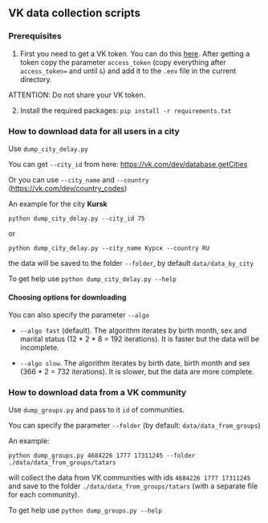 ## VK data collection scripts

### Prerequisites

1. First you need to get a VK token. You can do this [here](https://oauth.vk.com/authorize?client_id=7634132&display=page&redirect_uri=https://oauth.vk.com/blank.html&scope=offline&response_type=token&v=5.124). After getting a token copy the parameter `access_token` (copy everything after `access_token=` and until `&`) and add it to the `.env` file in the current directory.

ATTENTION: Do not share your VK token.

2.  Install the required packages: `pip install -r requirements.txt`

### How to download data for all users in a city
    
Use `dump_city_delay.py`

You can get  `--city_id` from here:  https://vk.com/dev/database.getCities
 
Or you can use  `--city_name` and `--country` (https://vk.com/dev/country_codes)
 
An example for the city **Kursk**


`python dump_city_delay.py --city_id 75`

or 

`python dump_city_delay.py --city_name Курск --country RU`

the data will be saved to the folder `--folder`, by default `data/data_by_city`

To get help use `python dump_city_delay.py --help`

#### Choosing options for downloading

You can also specify the parameter  `--algo`

- `--algo fast` (default). The algorithm iterates by birth month, sex and marital status (12 * 2 * 8 = 192 iterations). It is faster but the data will be incomplete.

- `--algo slow`. The algorithm iterates by birth date, birth month and sex (366 * 2 = 732 iterations). It is slower, but the data are more complete. 

### How to download data from a VK community

Use `dump_groups.py` and pass to it `id` of communities.

You can specify the parameter `--folder` (by default: `data/data_from_groups`)

An example:

`python dump_groups.py 4684226 1777 17311245 --folder ./data/data_from_groups/tatars`

will collect the data from VK communities with ids `4684226 1777 17311245` and save to the folder `./data/data_from_groups/tatars` (with a separate file for each community).

To get help use `python dump_groups.py --help`